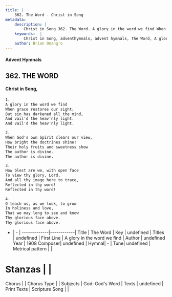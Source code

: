 ```yaml
---
title: |
    362. The Word - Christ in Song
metadata:
    description: |
        Christ in Song 362. The Word. A glory in the word we find When grace restores our sight; But sin has darkened all the mind, And vail'd the heav'nly light. And vail'd the heav'nly light.
    keywords:  |
        Christ in Song, adventhymnals, advent hymnals, The Word, A glory in the word we find. 
    author: Brian Onang'o
---
```


#### Advent Hymnals
## 362. THE WORD
####  Christ in Song,

```txt
1.
A glory in the word we find
When grace restores our sight;
But sin has darkened all the mind,
And vail'd the heav'nly light.
And vail'd the heav'nly light.

2.
When God's own Spirit clears our view,
How bright the doctrines shine!
Their holy fruits and sweetness show
The author is divine.
The author is divine.

3.
How blest are we, with open face
To view thy glory, Lord,
And all thy image here to trace,
Reflected in thy word!
Reflected in thy word!

4.
O teach us, as we look, to grow
In holiness and love,
That we may long to see and know
Thy glorious face above.
Thy glorious face above.


```

- |   -  |
-------------|------------|
Title | The Word |
Key | undefined |
Titles | undefined |
First Line | A glory in the word we find |
Author | undefined
Year | 1908
Composer| undefined |
Hymnal|  - |
Tune| undefined |
Metrical pattern | |
# Stanzas |  |
Chorus |  |
Chorus Type |  |
Subjects | God: God's Word |
Texts | undefined |
Print Texts | 
Scripture Song |  |
    
